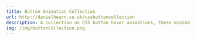```yaml
---
title: Button Animation Collection
url: http://danielhearn.co.uk/cssbuttoncollection
description: A collection on CSS button hover animations, these minimalist animations have been designed for a range of themes and colours.
img: /img/buttonCollection.png
---
```

